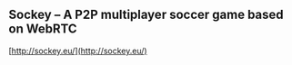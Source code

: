 ## Sockey – A P2P multiplayer soccer game based on WebRTC
  
  [http://sockey.eu/](http://sockey.eu/)
